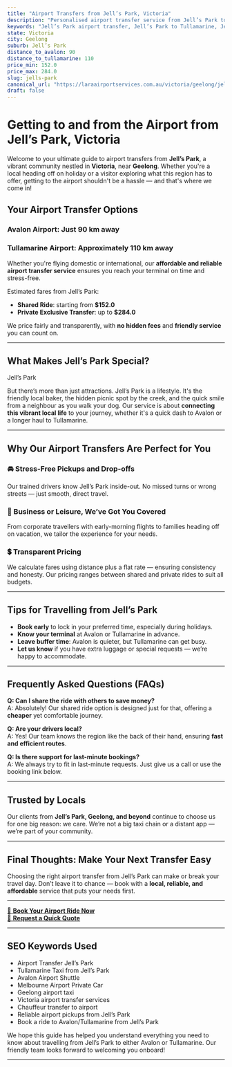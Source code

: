 ```yaml
---
title: "Airport Transfers from Jell’s Park, Victoria"
description: "Personalised airport transfer service from Jell’s Park to Avalon and Tullamarine airports. Enjoy a smooth, affordable ride with us!"
keywords: "Jell’s Park airport transfer, Jell’s Park to Tullamarine, Jell’s Park to Avalon, airport taxi Jell’s Park, private airport transfer Jell’s Park, shared ride Jell’s Park, Jell’s Park transfers, airport shuttle Jell’s Park, book Jell’s Park airport taxi, affordable Jell’s Park airport transfer, Jell’s Park airport transfer service, airport transfer Geelong, airport transfer Melbourne, Melbourne airport taxi, airport transfers Victoria, Tullamarine airport shuttle, Avalon airport transfers, Melbourne private transfer, airport transport services Melbourne"
state: Victoria
city: Geelong
suburb: Jell’s Park
distance_to_avalon: 90
distance_to_tullamarine: 110
price_min: 152.0
price_max: 284.0
slug: jells-park
canonical_url: "https://laraairportservices.com.au/victoria/geelong/jells-park/"
draft: false
---
```


# Getting to and from the Airport from Jell’s Park, Victoria

Welcome to your ultimate guide to airport transfers from **Jell’s Park**, a vibrant community nestled in **Victoria**, near **Geelong**. Whether you're a local heading off on holiday or a visitor exploring what this region has to offer, getting to the airport shouldn't be a hassle — and that's where we come in!

## Your Airport Transfer Options

### Avalon Airport: Just 90 km away  
### Tullamarine Airport: Approximately 110 km away

Whether you're flying domestic or international, our **affordable and reliable airport transfer service** ensures you reach your terminal on time and stress-free.

Estimated fares from Jell’s Park:
- **Shared Ride**: starting from **$152.0**
- **Private Exclusive Transfer**: up to **$284.0**

We price fairly and transparently, with **no hidden fees** and **friendly service** you can count on.

---

## What Makes Jell’s Park Special?

Jell’s Park

But there’s more than just attractions. Jell’s Park is a lifestyle. It's the friendly local baker, the hidden picnic spot by the creek, and the quick smile from a neighbour as you walk your dog. Our service is about **connecting this vibrant local life** to your journey, whether it's a quick dash to Avalon or a longer haul to Tullamarine.

---

## Why Our Airport Transfers Are Perfect for You

### 🚘 Stress-Free Pickups and Drop-offs
Our trained drivers know Jell’s Park inside-out. No missed turns or wrong streets — just smooth, direct travel.

### 💼 Business or Leisure, We’ve Got You Covered
From corporate travellers with early-morning flights to families heading off on vacation, we tailor the experience for your needs.

### 💲 Transparent Pricing
We calculate fares using distance plus a flat rate — ensuring consistency and honesty. Our pricing ranges between shared and private rides to suit all budgets.

---

## Tips for Travelling from Jell’s Park

- **Book early** to lock in your preferred time, especially during holidays.
- **Know your terminal** at Avalon or Tullamarine in advance.
- **Leave buffer time**: Avalon is quieter, but Tullamarine can get busy.
- **Let us know** if you have extra luggage or special requests — we’re happy to accommodate.

---

## Frequently Asked Questions (FAQs)

**Q: Can I share the ride with others to save money?**  
A: Absolutely! Our shared ride option is designed just for that, offering a **cheaper** yet comfortable journey.

**Q: Are your drivers local?**  
A: Yes! Our team knows the region like the back of their hand, ensuring **fast and efficient routes**.

**Q: Is there support for last-minute bookings?**  
A: We always try to fit in last-minute requests. Just give us a call or use the booking link below.

---

## Trusted by Locals

Our clients from **Jell’s Park, Geelong, and beyond** continue to choose us for one big reason: we care. We’re not a big taxi chain or a distant app — we’re part of your community.

---

## Final Thoughts: Make Your Next Transfer Easy

Choosing the right airport transfer from Jell’s Park can make or break your travel day. Don’t leave it to chance — book with a **local, reliable, and affordable** service that puts your needs first.

---

[📅 **Book Your Airport Ride Now**](https://laraairportservices.square.site/s/appointments)  
[📧 **Request a Quick Quote**](https://laraairportservices.square.site/contact-us)

---

## SEO Keywords Used
- Airport Transfer Jell’s Park
- Tullamarine Taxi from Jell’s Park
- Avalon Airport Shuttle
- Melbourne Airport Private Car
- Geelong airport taxi
- Victoria airport transfer services
- Chauffeur transfer to airport
- Reliable airport pickups from Jell’s Park
- Book a ride to Avalon/Tullamarine from Jell’s Park

We hope this guide has helped you understand everything you need to know about travelling from Jell’s Park to either Avalon or Tullamarine. Our friendly team looks forward to welcoming you onboard!

---
